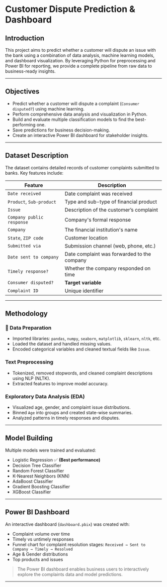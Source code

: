 # Customer Dispute Prediction & Dashboard

##  Introduction

This project aims to predict whether a customer will dispute an issue with the bank using a combination of data analysis, machine learning models, and dashboard visualization. By leveraging Python for preprocessing and Power BI for reporting, we provide a complete pipeline from raw data to business-ready insights.

---

##  Objectives

- Predict whether a customer will dispute a complaint (`Consumer disputed?`) using machine learning.
- Perform comprehensive data analysis and visualization in Python.
- Build and evaluate multiple classification models to find the best-performing one.
- Save predictions for business decision-making.
- Create an interactive Power BI dashboard for stakeholder insights.

---

##  Dataset Description

The dataset contains detailed records of customer complaints submitted to banks. Key features include:

| Feature | Description |
|--------|-------------|
| `Date received` | Date complaint was received |
| `Product`, `Sub-product` | Type and sub-type of financial product |
| `Issue` | Description of the customer’s complaint |
| `Company public response` | Company's formal response |
| `Company` | The financial institution's name |
| `State`, `ZIP code` | Customer location |
| `Submitted via` | Submission channel (web, phone, etc.) |
| `Date sent to company` | Date complaint was forwarded to the company |
| `Timely response?` | Whether the company responded on time |
| `Consumer disputed?` | **Target variable** |
| `Complaint ID` | Unique identifier |

---

##  Methodology

### 🔧 Data Preparation

- Imported libraries: `pandas`, `numpy`, `seaborn`, `matplotlib`, `sklearn`, `nltk`, etc.
- Loaded the dataset and handled missing values.
- Encoded categorical variables and cleaned textual fields like `Issue`.

###  Text Preprocessing

- Tokenized, removed stopwords, and cleaned complaint descriptions using NLP (NLTK).
- Extracted features to improve model accuracy.

###  Exploratory Data Analysis (EDA)

- Visualized age, gender, and complaint issue distributions.
- Binned `Age` into groups and created state-wise summaries.
- Analyzed patterns in timely responses and disputes.

---

## Model Building

Multiple models were trained and evaluated:

- Logistic Regression ✅ **(Best performance)**
- Decision Tree Classifier
- Random Forest Classifier
- K-Nearest Neighbors (KNN)
- AdaBoost Classifier
- Gradient Boosting Classifier
- XGBoost Classifier


---

##  Power BI Dashboard

An interactive dashboard (`dashboard.pbix`) was created with:

- Complaint volume over time
- Timely vs untimely responses
- Funnel chart for complaint resolution stages:
  `Received → Sent to Company → Timely → Resolved`
- Age & Gender distributions
- Top products and issues

> The Power BI dashboard enables business users to interactively explore the complaints data and model predictions.

---


